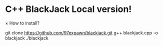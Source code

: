 # C++ BlackJack Local version!

× How to install?

git clone https://github.com/97expawn/blackjack.git
g++ blackjack.cpp -o blackjack
./blackjack
